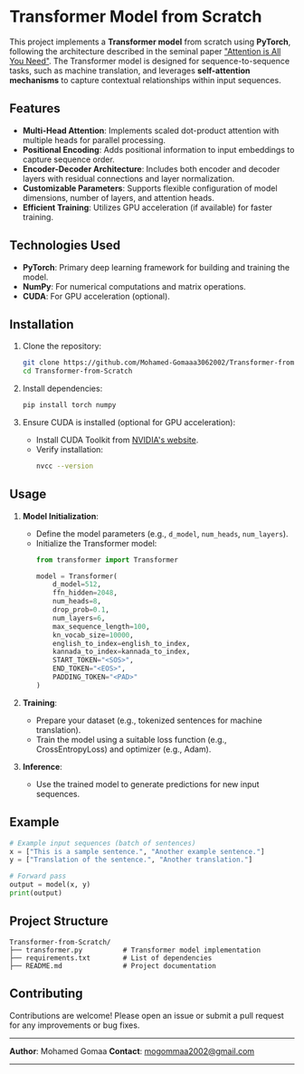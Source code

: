 # Transformer Model from Scratch

This project implements a **Transformer model** from scratch using **PyTorch**, following the architecture described in the seminal paper ["Attention is All You Need"](https://arxiv.org/abs/1706.03762). The Transformer model is designed for sequence-to-sequence tasks, such as machine translation, and leverages **self-attention mechanisms** to capture contextual relationships within input sequences.

## Features

- **Multi-Head Attention**: Implements scaled dot-product attention with multiple heads for parallel processing.
- **Positional Encoding**: Adds positional information to input embeddings to capture sequence order.
- **Encoder-Decoder Architecture**: Includes both encoder and decoder layers with residual connections and layer normalization.
- **Customizable Parameters**: Supports flexible configuration of model dimensions, number of layers, and attention heads.
- **Efficient Training**: Utilizes GPU acceleration (if available) for faster training.

## Technologies Used

- **PyTorch**: Primary deep learning framework for building and training the model.
- **NumPy**: For numerical computations and matrix operations.
- **CUDA**: For GPU acceleration (optional).

## Installation

1. Clone the repository:
   ```bash
   git clone https://github.com/Mohamed-Gomaaa3062002/Transformer-from-Scratch.git
   cd Transformer-from-Scratch
   ```

2. Install dependencies:
   ```bash
   pip install torch numpy
   ```

3. Ensure CUDA is installed (optional for GPU acceleration):
   - Install CUDA Toolkit from [NVIDIA's website](https://developer.nvidia.com/cuda-downloads).
   - Verify installation:
     ```bash
     nvcc --version
     ```

## Usage

1. **Model Initialization**:
   - Define the model parameters (e.g., `d_model`, `num_heads`, `num_layers`).
   - Initialize the Transformer model:
     ```python
     from transformer import Transformer

     model = Transformer(
         d_model=512,
         ffn_hidden=2048,
         num_heads=8,
         drop_prob=0.1,
         num_layers=6,
         max_sequence_length=100,
         kn_vocab_size=10000,
         english_to_index=english_to_index,
         kannada_to_index=kannada_to_index,
         START_TOKEN="<SOS>",
         END_TOKEN="<EOS>",
         PADDING_TOKEN="<PAD>"
     )
     ```

2. **Training**:
   - Prepare your dataset (e.g., tokenized sentences for machine translation).
   - Train the model using a suitable loss function (e.g., CrossEntropyLoss) and optimizer (e.g., Adam).

3. **Inference**:
   - Use the trained model to generate predictions for new input sequences.

## Example

```python
# Example input sequences (batch of sentences)
x = ["This is a sample sentence.", "Another example sentence."]
y = ["Translation of the sentence.", "Another translation."]

# Forward pass
output = model(x, y)
print(output)
```

## Project Structure

```
Transformer-from-Scratch/
├── transformer.py          # Transformer model implementation
├── requirements.txt        # List of dependencies
├── README.md               # Project documentation
```

## Contributing

Contributions are welcome! Please open an issue or submit a pull request for any improvements or bug fixes.

---

**Author**: Mohamed Gomaa 
**Contact**: mogommaa2002@gmail.com 

---
